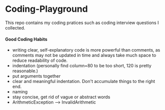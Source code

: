 # Coding-Playground

This repo contains my coding pratices such as coding interview questions I collected.


#### Good Coding Habits
 * writing clear, self-explanatory code is more powerful than comments, as comments may not be updated in time and always take much space to reduce readability of code.
 * indentation (personally find column=80 to be too short, 120 is pretty reasonable.)
  * put arguments together
  * clear and meaningful indentation. Don't accumulate things to the right end.
 * naming
  * stay concise, get rid of vague or abstract words
  * ArithmeticException --> InvalidArithmetic
